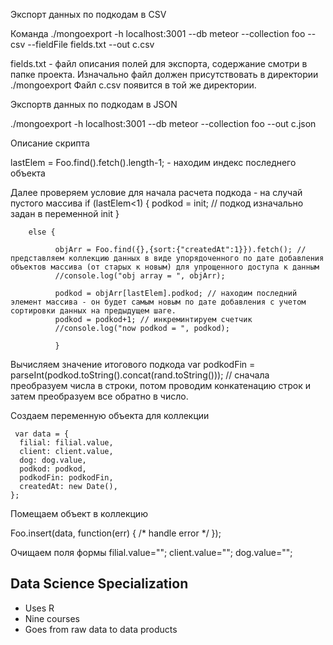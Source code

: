 Экспорт данных по подкодам в CSV

Команда 
./mongoexport -h localhost:3001 --db meteor --collection foo --csv --fieldFile fields.txt --out c.csv

fields.txt - файл описания полей для экспорта, содержание смотри в папке проекта. Изначально файл должен присутствовать в директории ./mongoexport
Файл c.csv появится в той же директории.


Экспортв данных по подкодам в JSON 

./mongoexport -h localhost:3001 --db meteor --collection foo  --out c.json



Описание скрипта

lastElem = Foo.find().fetch().length-1; - находим индекс последнего объекта


Далее проверяем условие для начала расчета подкода - на случай пустого массива
        if (lastElem<1) {
            podkod = init;  // подкод изначально задан в переменной init
            }

        else {

              objArr = Foo.find({},{sort:{"createdAt":1}}).fetch(); // представляем коллекцию данных в виде упорядоченного по дате добавления объектов массива (от старых к новым) для упрощенного доступа к данным
              //console.log("obj array = ", objArr);

              podkod = objArr[lastElem].podkod; // находим последний элемент массива - он будет самым новым по дате добавления с учетом сортировки данных на предыдущем шаге.
              podkod = podkod+1; // инкреминтируем счетчик
              //console.log("now podkod = ", podkod);

              }


Вычисляем значение итогового подкода
     var podkodFin = parseInt(podkod.toString().concat(rand.toString()));    // сначала преобразуем числа в строки, потом проводим конкатенацию строк и затем преобразуем все обратно в число.



 Создаем переменную объекта для коллекции

     var data = {
      filial: filial.value,
      client: client.value,
      dog: dog.value,
      podkod: podkod,
      podkodFin: podkodFin,
      createdAt: new Date(),
    };


 Помещаем объект в коллекцию
 
 Foo.insert(data, function(err) { /* handle error */ });
    


Очищаем поля формы 
    filial.value="";
    client.value="";
    dog.value="";



## Data Science Specialization 

* Uses R 
* Nine courses 
* Goes from raw data to data products



